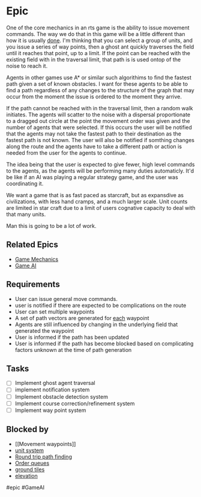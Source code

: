 # Epic
One of the core mechanics in an rts game is the ability to issue movement commands. The way we do that in this game will be a little different than how it is usually [done](../done.md).
I'm thinking that you can select a group of units, and you issue a series of way points, then a ghost ant quickly traverses the field until it reaches that point, up to a limit.
If the point can be reached with the existing field with in the traversal limit, that path is is used ontop of the noise to reach it.

Agents in other games use A* or similar such algorithims to find the fastest path given a set of known obstacles. I want for these agents to be able to find a path regardless of any changes to the structure of the graph that may occur from the moment the issue is ordered to the moment they arrive. 

If the path cannot be reached with in the traversal limit, then a random walk initiates. The agents will scatter to the noise with a dispersal proportionate to a dragged out circle at the point the movement order was given and the number of agents that were selected. If this occurs the user will be notified that the agents may not take the fastest path to their destination as the fastest path is not known. The user will also be notified if somthing changes along the route and the agents have to take a different path or action is needed from the user for the agents to continue.

The idea being that the user is expected to give fewer, high level commands to the agents, as the agents will be performing many duties automaticly. It'd be like if an AI was playing a regular strategy game, and the user was coordinating it.

We want a game that is as fast paced as starcraft, but as expansdive as civilizations, with less hand cramps, and a much larger scale. Unit counts are limited in star craft due to a limit of users cognative capacity to deal with that many units.

Man this is going to be a lot of work.
## Related Epics
- [Game Mechanics](Game%20Mechanics.md)
- [Game AI](Game%20AI.md)
## Requirements

- User can issue general move commands.
- user is notified if there are expected to be complications on the route
- User can set multiple waypoints
- A set of path vectors are generated for [each](../../docs/Pools/Dynamic/each.md) waypoint
- Agents are still influenced by changing in the underlying field that generated the waypoint
- User is informed if the path has been updated
- User is informed if the path has become blocked based on complicating factors unknown at the time of path generation


## Tasks 

- [ ] Implement ghost agent traversal
- [ ] implement notification system
- [ ] Implement obstacle detection system
- [ ] Implement course correction/refinement system
- [ ] Implement way point system

## Blocked by 

- [[Movement waypoints]]
- [unit system](unit%20system.md)
- [Round trip path finding](Round%20trip%20path%20finding.md)
- [Order queues](Order%20queues.md)
- [ground tiles](ground%20tiles.md)
- [elevation](elevation.md)

#epic #GameAI
